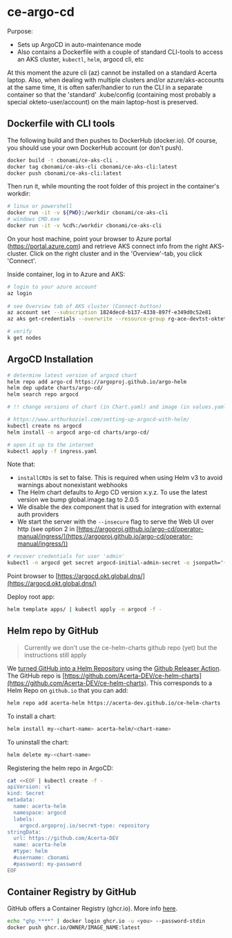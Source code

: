 # ce-argo-cd

Purpose:
* Sets up ArgoCD in auto-maintenance mode
* Also contains a Dockerfile with a couple of standard CLI-tools to access an AKS cluster, `kubectl`, `helm`, argocd cli, etc 
  
At this moment the azure cli (az) cannot be installed on a standard Acerta laptop. 
Also, when dealing with multiple clusters and/or azure/aks-accounts at the same time, it is often safer/handier to run the CLI in a separate container so that the 'standard' .kube/config (containing most probably a special okteto-user/account) on the main laptop-host is preserved.

## Dockerfile with CLI tools

The following build and then pushes to DockerHub (docker.io). Of course, you should use your own DockerHub account (or don't push).

```bash
docker build -t cbonami/ce-aks-cli .
docker tag cbonami/ce-aks-cli cbonami/ce-aks-cli:latest
docker push cbonami/ce-aks-cli:latest
```
Then run it, while mounting the root folder of this project in the container's workdir:
```bash
# linux or powershell
docker run -it -v ${PWD}:/workdir cbonami/ce-aks-cli
# windows CMD.exe
docker run -it -v %cd%:/workdir cbonami/ce-aks-cli
```

On your host machine, point your browser to Azure portal (https://portal.azure.com) and retrieve AKS connect info from the right AKS-cluster. 
Click on the right cluster and in the 'Overview'-tab, you click 'Connect'.

Inside container, log in to Azure and AKS:

```bash
# login to your azure account
az login
    
# see Overview tab of AKS cluster (Connect-button)
az account set --subscription 1824decd-b137-4338-897f-e349d0c52e81
az aks get-credentials --overwrite --resource-group rg-ace-devtst-okteto --name aks-ace-devtst-okteto --admin

# verify
k get nodes
```

## ArgoCD Installation

```bash
# determine latest version of argocd chart
helm repo add argo-cd https://argoproj.github.io/argo-helm
helm dep update charts/argo-cd/
helm search repo argocd

# !! change versions of chart (in Chart.yaml) and image (in values.yaml)

# https://www.arthurkoziel.com/setting-up-argocd-with-helm/
kubectl create ns argocd
helm install -n argocd argo-cd charts/argo-cd/

# open it up to the internet
kubectl apply -f ingress.yaml
```
Note that:
* `installCRDs` is set to false. This is required when using Helm v3 to avoid warnings about nonexistant webhooks
* The Helm chart defaults to Argo CD version x.y.z. To use the latest version we bump global.image.tag to 2.0.5
* We disable the dex component that is used for integration with external auth providers
* We start the server with the `--insecure` flag to serve the Web UI over http (see option 2 in [https://argoproj.github.io/argo-cd/operator-manual/ingress/](https://argoproj.github.io/argo-cd/operator-manual/ingress/))

```bash
# recover credentials for user 'admin'
kubectl -n argocd get secret argocd-initial-admin-secret -o jsonpath="{.data.password}" | base64 -d
```

Point browser to [https://argocd.okt.global.dns/](https://argocd.okt.global.dns/)

Deploy root app:
```bash
helm template apps/ | kubectl apply -n argocd -f -
```
## Helm repo by GitHub

> Currently we don't use the ce-helm-charts github repo (yet) but the instructions still apply 

We [turned GitHub into a Helm Repository](https://harness.io/blog/devops/helm-chart-repo/) using the [Github Releaser Action](https://helm.sh/docs/howto/chart_releaser_action/#github-actions-workflow).
The GitHub repo is [https://github.com/Acerta-DEV/ce-helm-charts](https://github.com/Acerta-DEV/ce-helm-charts).
This corresponds to a Helm Repo on `github.io` that you can add:
```bash
helm repo add acerta-helm https://acerta-dev.github.io/ce-helm-charts
```
To install a chart:
```bash
helm install my-<chart-name> acerta-helm/<chart-name>
```
To uninstall the chart:
```bash
helm delete my-<chart-name>
```
Registering the helm repo in ArgoCD:

```bash
cat <<EOF | kubectl create -f -
apiVersion: v1
kind: Secret
metadata:
  name: acerta-helm
  namespace: argocd
  labels:
    argocd.argoproj.io/secret-type: repository
stringData:
  url: https://github.com/Acerta-DEV
  name: acerta-helm
  #type: helm
  #username: cbonami
  #password: my-password
EOF
```

## Container Registry by GitHub

GitHub offers a Container Registry (ghcr.io). More info [here](https://docs.github.com/en/packages/working-with-a-github-packages-registry/working-with-the-container-registry
).

```bash
echo "ghp_****" | docker login ghcr.io -u <you> --password-stdin
docker push ghcr.io/OWNER/IMAGE_NAME:latest
```